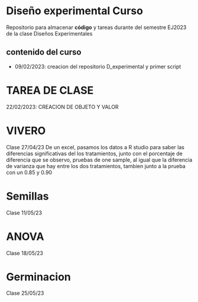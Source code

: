 # Diseño experimental Curso
Repositorio para almacenar **código** y tareas durante del semestre EJ2023 de la clase Diseños Experimentales

## contenido del curso

+ 09/02/2023: creacion del repositorio D_experimental y primer script 

# TAREA DE CLASE
22/02/2023: CREACION DE OBJETO Y VALOR

# VIVERO
Clase 27/04/23 
De un excel, pasamos los datos a R studio para saber las diferencias significativas del los tratamientos, junto con el porcentaje de diferencia que se observo, pruebas de one sample, al igual que la diferencia de varianza que hay entre los dos tratamientos, tambien junto a la prueba con un 0.85 y 0.90


# Semillas 
Clase 11/05/23

# ANOVA 
Clase 18/05/23

# Germinacion 
Clase 25/05/23
